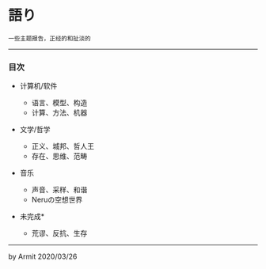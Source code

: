 # 語り

    一些主题报告，正经的和扯淡的

----

### 目次

  - 计算机/软件
    - 语言、模型、构造
    - 计算、方法、机器

  - 文学/哲学
    - 正义、城邦、哲人王
    - 存在、思维、范畴
  
  - 音乐
    - 声音、采样、和谐
    - Neruの空想世界

  - 未完成*
    - 荒谬、反抗、生存

----

by Armit
2020/03/26 
